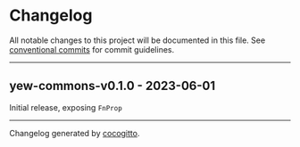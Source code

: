 # Changelog
All notable changes to this project will be documented in this file. See [conventional commits](https://www.conventionalcommits.org/) for commit guidelines.

- - -
## yew-commons-v0.1.0 - 2023-06-01

Initial release, exposing `FnProp`

- - -

Changelog generated by [cocogitto](https://github.com/cocogitto/cocogitto).